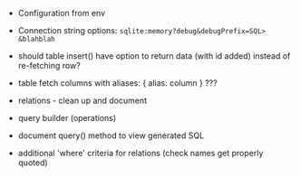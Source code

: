 * Configuration from env

* Connection string options: `sqlite:memory?debug&debugPrefix=SQL> &blahblah`

* should table insert() have option to return data (with id added) instead of
  re-fetching row?

* table fetch columns with aliases: { alias: column } ???

* relations - clean up and document

* query builder (operations)

* document query() method to view generated SQL

* additional 'where' criteria for relations (check names get properly quoted)